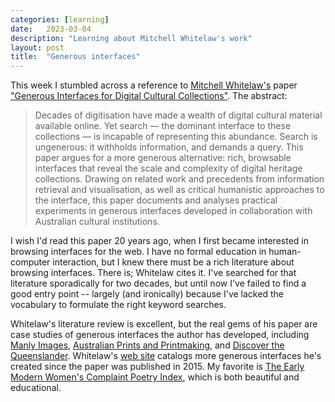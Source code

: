 ```yaml
---
categories: [learning]
date:   2023-03-04
description: "Learning about Mitchell Whitelaw's work"
layout: post
title:  "Generous interfaces"
---
```


This week I stumbled across a reference to [Mitchell Whitelaw's](https://mtchl.net/) paper ["Generous Interfaces for Digital Cultural Collections"](https://mtchl.net/generous-interfaces-for-digital-cultural-collections/). The abstract:

> Decades of digitisation have made a wealth of digital cultural material available online. Yet search — the dominant interface to these collections — is incapable of representing this abundance. Search is ungenerous: it withholds information, and demands a query. This paper argues for a more generous alternative: rich, browsable interfaces that reveal the scale and complexity of digital heritage collections. Drawing on related work and precedents from information retrieval and visualisation, as well as critical humanistic approaches to the interface, this paper documents and analyses practical experiments in generous interfaces developed in collaboration with Australian cultural institutions.

I wish I'd read this paper 20 years ago, when I first became interested in browsing interfaces for the web. I have no formal education in human-computer interaction, but I knew there must be a rich literature about browsing interfaces. There is; Whitelaw cites it. I've searched for that literature sporadically for two decades, but until now I've failed to find a good entry point -- largely (and ironically) because I've lacked the vocabulary to formulate the right keyword searches.

Whitelaw's literature review is excellent, but the real gems of his paper are case studies of generous interfaces the author has developed, including [Manly Images](https://mtchl.net/manlyimages), [Australian Prints and Printmaking](http://printsandprintmaking.gov.au/explore), and [Discover the Queenslander](http://www.slq.qld.gov.au/showcase/discover-the-queenslander). Whitelaw's [web site](https://mtchl.net/) catalogs more generous interfaces he's created since the paper was published in 2015. My favorite is [The Early Modern Women's Complaint Poetry Index](https://mtchl.net/womens-complaint-index/), which is both beautiful and educational.